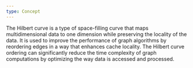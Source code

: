 ```yaml
---
type: Concept
---
```


The Hilbert curve is a type of space-filling curve that maps multidimensional data to one dimension while preserving the locality of the data. It is used to improve the performance of graph algorithms by reordering edges in a way that enhances cache locality. The Hilbert curve ordering can significantly reduce the time complexity of graph computations by optimizing the way data is accessed and processed.